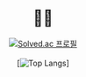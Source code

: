 <div align=center><h1>👋🏻</h1></div>

<div align=center>

[![Solved.ac 프로필](http://mazassumnida.wtf/api/v2/generate_badge?boj=hwdev)](https://solved.ac/hwdev) <br/><br/>
[![Top Langs](https://github-readme-stats.vercel.app/api/top-langs/?username=hwinkr&layout=compact&)]

</div>



